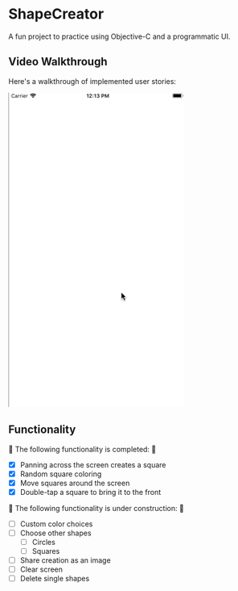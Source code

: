 # ShapeCreator  

A fun project to practice using Objective-C and a programmatic UI.

## Video Walkthrough 

Here's a walkthrough of implemented user stories:

![Walkthrough](https://github.com/bzsinger/ShapeCreator/blob/master/gifs/responsiveSquares.gif)

## Functionality

🎉 The following functionality is completed: 🎉

- [X] Panning across the screen creates a square
- [X] Random square coloring
- [X] Move squares around the screen
- [X] Double-tap a square to bring it to the front

🚫 The following functionality is under construction: 🔨

- [ ] Custom color choices
- [ ] Choose other shapes
    - [ ] Circles
    - [ ] Squares
- [ ] Share creation as an image
- [ ] Clear screen
- [ ] Delete single shapes  
